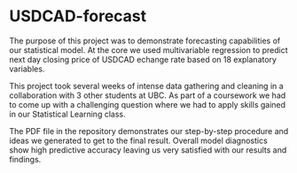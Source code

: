 # USDCAD-forecast

The purpose of this project was to demonstrate forecasting capabilities of our statistical model. At the core we used multivariable regression to predict next day closing price of USDCAD echange rate based on 18 explanatory variables.

This project took several weeks of intense data gathering and cleaning in a collaboration with 3 other students at UBC. As part of a coursework we had to come up with a challenging question where we had to apply skills gained in our Statistical Learning class.

The PDF file in the repository demonstrates our step-by-step procedure and ideas we generated to get to the final result. Overall model diagnostics show high predictive accuracy leaving us very satisfied with our results and findings.
